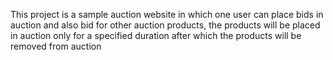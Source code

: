 This project is a sample auction website in which one user can place bids in auction and also bid for other auction products, the products will be placed in auction only for a specified duration after which the products will be removed from auction
